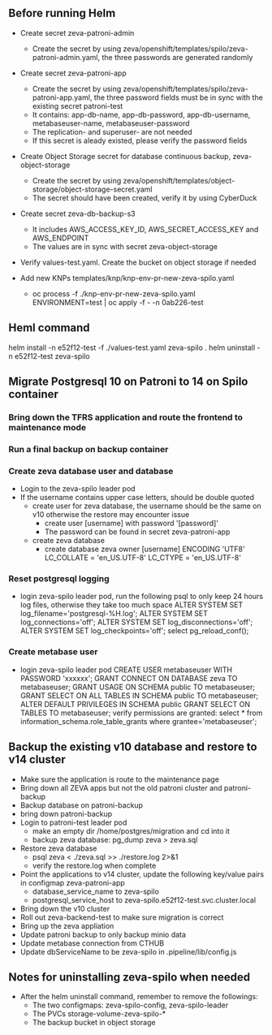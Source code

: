 ## Before running Helm
* Create secret zeva-patroni-admin
    * Create the secret by using zeva/openshift/templates/spilo/zeva-patroni-admin.yaml, the three passwords are generated randomly

* Create secret zeva-patroni-app
    * Create the secret by using zeva/openshift/templates/spilo/zeva-patroni-app.yaml, the three password fields must be in sync with the existing secret patroni-test
    * It contains: app-db-name, app-db-password, app-db-username, metabaseuser-name, metabaseuser-password
    * The replication- and superuser- are not needed
    * If this secret is aleady existed, please verify the password fields

* Create Object Storage secret for database continuous backup, zeva-object-storage
    * Create the secret by using zeva/openshift/templates/object-storage/object-storage-secret.yaml
    * The secret should have been created, verify it by using CyberDuck

* Create secret zeva-db-backup-s3
    * It includes AWS_ACCESS_KEY_ID, AWS_SECRET_ACCESS_KEY and AWS_ENDPOINT
    * The values are in sync with secret zeva-object-storage

* Verify values-test.yaml. Create the bucket on object storage if needed

* Add new KNPs templates/knp/knp-env-pr-new-zeva-spilo.yaml
    * oc process -f ./knp-env-pr-new-zeva-spilo.yaml ENVIRONMENT=test | oc apply -f - -n 0ab226-test    

## Heml command
helm install -n e52f12-test -f ./values-test.yaml zeva-spilo .
helm uninstall -n e52f12-test zeva-spilo

## Migrate Postgresql 10 on Patroni to 14 on Spilo container

### Bring down the TFRS application and route the frontend to maintenance mode

### Run a final backup on backup container

### Create zeva database user and database
* Login to the zeva-spilo leader pod
* If the username contains upper case letters, should be double quoted
    * create user for zeva database, the username should be the same on v10 otherwise the restore may encounter issue
        * create user [username] with password '[password]'
        * The password can be found in secret zeva-patroni-app
    * create zeva database
        * create database zeva owner [username] ENCODING 'UTF8' LC_COLLATE = 'en_US.UTF-8' LC_CTYPE = 'en_US.UTF-8'
### Reset postgresql logging
* login zeva-spilo leader pod, run the following psql to only keep 24 hours log files, otherwise they take too much space
    ALTER SYSTEM SET log_filename='postgresql-%H.log';
    ALTER SYSTEM SET log_connections='off';
    ALTER SYSTEM SET log_disconnections='off';
    ALTER SYSTEM SET log_checkpoints='off';
    select pg_reload_conf();
### Create metabase user
* login zeva-spilo leader pod
    CREATE USER metabaseuser WITH PASSWORD 'xxxxxx';
    GRANT CONNECT ON DATABASE zeva TO metabaseuser;
    GRANT USAGE ON SCHEMA public TO metabaseuser;
    GRANT SELECT ON ALL TABLES IN SCHEMA public TO metabaseuser;
    ALTER DEFAULT PRIVILEGES IN SCHEMA public GRANT SELECT ON TABLES TO metabaseuser;
    verify permissions are granted:  select * from information_schema.role_table_grants where grantee='metabaseuser';

## Backup the existing v10 database and restore to v14 cluster
* Make sure the application is route to the maintenance page
* Bring down all ZEVA apps but not the old patroni cluster and patroni-backup
* Backup database on patroni-backup
* bring down patroni-backup
* Login to patroni-test leader pod
    * make an empty dir /home/postgres/migration and cd into it
    * backup zeva database: pg_dump zeva > zeva.sql
* Restore zeva database
    * psql zeva < ./zeva.sql >> ./restore.log 2>&1
    * verify the restore.log when complete
* Point the applications to v14 cluster, update the following key/value pairs in configmap zeva-patroni-app 
    * database_service_name to zeva-spilo
    * postgresql_service_host to zeva-spilo.e52f12-test.svc.cluster.local
* Bring down the v10 cluster
* Roll out zeva-backend-test to make sure migration is correct
* Bring up the zeva appliation
* Update patroni backup to only backup minio data
* Update metabase connection from CTHUB
* Update dbServiceName to be zeva-spilo in .pipeline/lib/config.js

## Notes for uninstalling zeva-spilo when needed
* After the helm uninstall command, remember to remove the followings:
    * The two configmaps: zeva-spilo-config, zeva-spilo-leader
    * The PVCs storage-volume-zeva-spilo-*
    * The backup bucket in object storage
